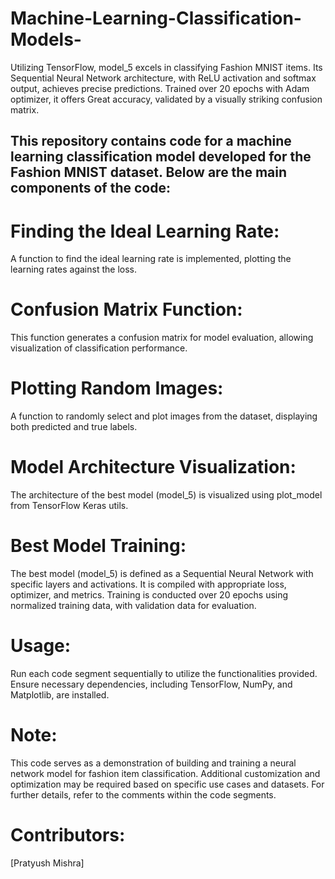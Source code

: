 # Machine-Learning-Classification-Models-
Utilizing TensorFlow, model_5 excels in classifying Fashion MNIST items. Its Sequential Neural Network architecture, with ReLU activation and softmax output, achieves precise predictions. Trained over 20 epochs with Adam optimizer, it offers Great accuracy, validated by a visually striking confusion matrix.

## This repository contains code for a machine learning classification model developed for the Fashion MNIST dataset. Below are the main components of the code:

# Finding the Ideal Learning Rate:
A function to find the ideal learning rate is implemented, plotting the learning rates against the loss.

# Confusion Matrix Function:
This function generates a confusion matrix for model evaluation, allowing visualization of classification performance.

# Plotting Random Images:
A function to randomly select and plot images from the dataset, displaying both predicted and true labels.

# Model Architecture Visualization:
The architecture of the best model (model_5) is visualized using plot_model from TensorFlow Keras utils.

# Best Model Training:
The best model (model_5) is defined as a Sequential Neural Network with specific layers and activations.
It is compiled with appropriate loss, optimizer, and metrics.
Training is conducted over 20 epochs using normalized training data, with validation data for evaluation.

# Usage:
Run each code segment sequentially to utilize the functionalities provided.
Ensure necessary dependencies, including TensorFlow, NumPy, and Matplotlib, are installed.

# Note:
This code serves as a demonstration of building and training a neural network model for fashion item classification.
Additional customization and optimization may be required based on specific use cases and datasets.
For further details, refer to the comments within the code segments.

# Contributors:
[Pratyush Mishra]
